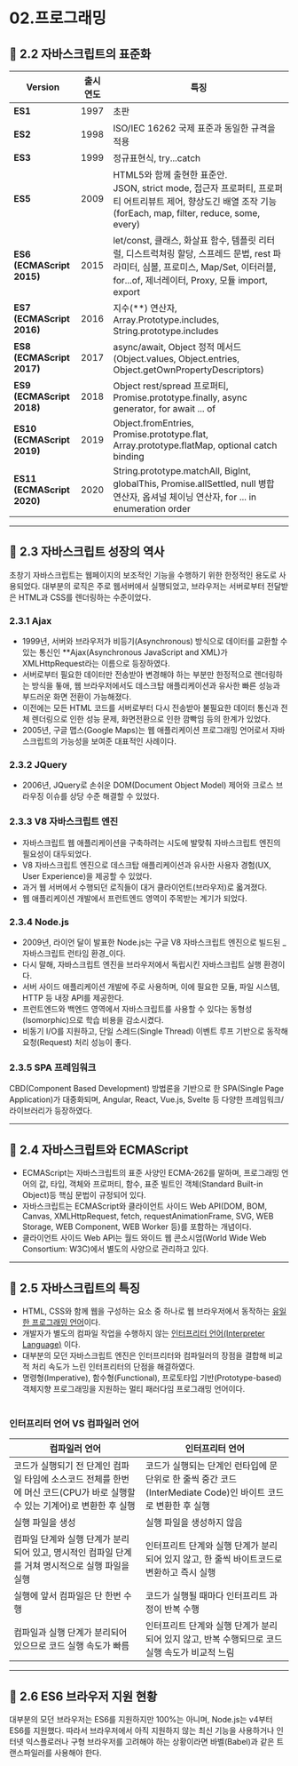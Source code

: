 # **02.프로그래밍**
## 🚀 **2.2 자바스크립트의 표준화**
|**Version**|**출시 연도**|**특징**|
|------|-----|-----|
|**ES1**|1997|초판|
|**ES2**|1998|ISO/IEC 16262 국제 표준과 동일한 규격을 적용|
|**ES3**|1999|정규표현식, try...catch|
|**ES5**|2009|HTML5와 함께 출현한 표준안.</br>JSON, strict mode, 접근자 프로퍼티, 프로퍼티 어트리뷰트 제어, 향상도긴 배열 조작 기능 (forEach, map, filter, reduce, some, every)|
|**ES6 (ECMAScript 2015)**|2015|let/const, 클래스, 화살표 함수, 템플릿 리터럴, 디스트럭쳐링 할당, 스프레드 문법, rest 파라미터, 심볼, 프로미스, Map/Set, 이터러블, for...of, 제너레이터, Proxy, 모듈 import, export|
|**ES7 (ECMAScript 2016)**|2016|지수(**) 연산자, Array.Prototype.includes, String.prototype.includes|
|**ES8 (ECMAScript 2017)**|2017|async/await, Object 정적 메서드(Object.values, Object.entries, Object.getOwnPropertyDescriptors)|
|**ES9 (ECMAScript 2018)**|2018|Object rest/spread 프로퍼티, Promise.prototype.finally, async generator, for await ... of|
|**ES10 (ECMAScript 2019)**|2019|Object.fromEntries, Promise.prototype.flat, Array.prototype.flatMap, optional catch binding|
|**ES11 (ECMAScript 2020)**|2020|String.prototype.matchAll, BigInt, globalThis, Promise.allSettled, null 병합 연산자, 옵셔널 체이닝 연산자, for ... in enumeration order|

___
## 🚀 **2.3 자바스크립트 성장의 역사**
초창기 자바스크립트는 웹페이지의 보조적인 기능을 수행하기 위한 한정적인 용도로 사용되었다. 대부분의 로직은 주로 웹서버에서 실행되었고, 브라우저는 서버로부터 전달받은 HTML과 CSS를 렌더링하는 수준이었다.

### **2.3.1 Ajax**
* 1999년, 서버와 브라우저가 비등기(Asynchronous) 방식으로 데이터를 교환할 수 있는 통신인 **Ajax(Asynchronous JavaScript and XML)가 XMLHttpRequest라는 이름으로 등장하였다.
* 서버로부터 필요한 데이터만 전송받아 변경해야 하는 부분만 한정적으로 렌더링하는 방식을 톻애, 웹 브라우저에서도 데스크탑 애플리케이션과 유사한 빠른 성능과 부드러운 화면 전환이 가능해졌다.
* 이전에는 모든 HTML 코드를 서버로부터 다시 전송받아 불필요한 데이터 통신과 전체 렌더링으로 인한 성능 문제, 화면전환으로 인한 깜빡임 등의 한계가 있었다.
* 2005년, 구글 맵스(Google Maps)는 웹 애플리케이션 프로그래밍 언어로서 자바스크립트의 가능성을 보여준 대표적인 사례이다.

### **2.3.2 JQuery**
* 2006년, JQuery로 손쉬운 DOM(Document Object Model) 제어와 크로스 브라우징 이슈를 상당 수준 해결할 수 있었다.

### **2.3.3 V8 자바스크립트 엔진**
* 자바스크립트 웹 애플리케이션을 구축하려는 시도에 발맞춰 자바스크립트 엔진의 필요성이 대두되었다.
* V8 자바스크립트 엔진으로 데스크탑 애플리케이션과 유사한 사용자 경험(UX, User Experience)을 제공할 수 있었다.
* 과거 웹 서버에서 수행되던 로직들이 대거 클라이언트(브라우저)로 옯겨졌다.
* 웹 애플리케이션 개발에서 프런트엔드 영역이 주목받는 계기가 되었다.

### **2.3.4 Node.js**
* 2009년, 라이언 달이 발표한 Node.js는 구글 V8 자바스크립트 엔진으로 빌드된 _자바스크립트 런타임 환경_이다.
* 다시 말해, 자바스크립트 엔진을 브라우저에서 독립시킨 자바스크립트 실행 환경이다.
* 서버 사이드 애플리케이션 개발에 주로 사용하며, 이에 필요한 모듈, 파일 시스템, HTTP 등 내장 API를 제공한다.
* 프런트엔드와 백엔드 영역에서 자바스크립트를 사용할 수 있다는 동형성(Isomorphic)으로 학습 비용을 감소시켰다.
* 비동기 I/O를 지원하고, 단일 스레드(Single Thread) 이벤트 루프 기반으로 동작해 요청(Request) 처리 성능이 좋다.

### **2.3.5 SPA 프레임워크**
CBD(Component Based Development) 방법론을 기반으로 한 SPA(Single Page Application)가 대중화되며, Angular, React, Vue.js, Svelte 등 다양한 프레임워크/라이브러리가 등장하였다.

___
## **🚀 2.4 자바스크립트와 ECMAScript**
* ECMAScript는 자바스크립트의 표준 사양인 ECMA-262를 말하며, 프로그래밍 언어의 값, 타입, 객체와 프로퍼티, 함수, 표준 빌트인 객체(Standard Built-in Object)등 핵심 문법이 규정되어 있다.
* 자바스크립트는 ECMAScript와 클라이언트 사이드 Web API(DOM, BOM, Canvas, XMLHttpRequest, fetch, requestAnimationFrame, SVG, WEB Storage, WEB Component, WEB Worker 등)를 포함하는 개념이다.
* 클라이언트 사이드 Web API는 월드 와이드 웹 콘소시엄(World Wide Web Consortium: W3C)에서 별도의 사양으로 관리하고 있다.

___
## **🚀 2.5 자바스크립트의 특징**
* HTML, CSS와 함께 웹을 구성하는 요소 중 하나로 웹 브라우저에서 동작하는 <u>유일한 프로그래밍 언어</u>이다.
* 개발자가 별도의 컴파일 작업을 수행하지 않는 <u>인터프리터 언어(Interpreter Language)</u> 이다.
* 대부분의 모던 자바스크립트 엔진은 인터프리터와 컴파일러의 장점을 결합해 비교적 처리 속도가 느린 인터프리터의 단점을 해결하였다.
* 명령형(Imperative), 함수형(Functional), 프로토타입 기반(Prototype-based) 객체지향 프로그래밍을 지원하는 멀티 패러다임 프로그래밍 언어이다.
</br></br>
### **인터프리터 언어 VS 컴파일러 언어**
|**컴파일러 언어**|**인터프리터 언어**|
|---|---|
|코드가 실행되기 전 단계인 컴파일 타임에 소스코드 전체를 한번에 머신 코드(CPU가 바로 실행할 수 있는 기계어)로 변환한 후 실행|코드가 실행되는 단계인 런타입에 문 단위로 한 줄씩 중간 코드(InterMediate Code)인 바이트 코드로 변환한 후 실행|
|실행 파일을 생성|실행 파일을 생성하지 않음|
|컴파일 단계와 실행 단계가 분리되어 있고, 명시적인 컴파일 단계를 거쳐 명시적으로 실행 파일을 실행|인터프리트 단계와 실행 단계가 분리되어 있지 않고, 한 줄씩 바이트코드로 변환하고 즉시 실행|
|실행에 앞서 컴파일은 단 한번 수행|코드가 실행될 때마다 인터프리트 과정이 반복 수행|
|컴파일과 실행 단계가 분리되어 있으므로 코드 실행 속도가 빠름|인터프리트 단계와 실행 단계가 분리되어 있지 않고, 반복 수행되므로 코드 실행 속도가 비교적 느림|

___
## **🚀 2.6 ES6 브라우저 지원 현황**
대부분의 모던 브라우저는 ES6를 지원하지만 100%는 아니며, Node.js는 v4부터 ES6를 지원했다. 따라서 브라우저에서 아직 지원하지 않는 최신 기능을 사용하거나 인터넷 익스플로러나 구형 브라우저를 고려해야 하는 상황이라면 바벨(Babel)과 같은 트랜스파일러를 사용해야 한다.
